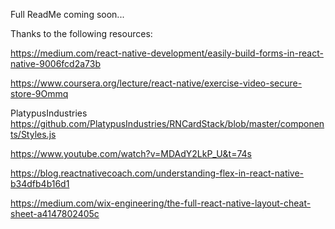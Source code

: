 Full ReadMe coming soon...



Thanks to the following resources:

https://medium.com/react-native-development/easily-build-forms-in-react-native-9006fcd2a73b

https://www.coursera.org/lecture/react-native/exercise-video-secure-store-9Ommq

PlatypusIndustries  https://github.com/PlatypusIndustries/RNCardStack/blob/master/components/Styles.js

https://www.youtube.com/watch?v=MDAdY2LkP_U&t=74s

https://blog.reactnativecoach.com/understanding-flex-in-react-native-b34dfb4b16d1

https://medium.com/wix-engineering/the-full-react-native-layout-cheat-sheet-a4147802405c
